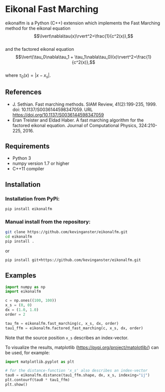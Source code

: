 # Eikonal Fast Marching

eikonalfm is a Python (C++) extension which implements the Fast Marching method for the eikonal equation  
$$\lvert\nabla\tau(x)\rvert^2=\frac{1}{c^2(x)},$$  
and the factored eikonal equation  
$$\lvert(\tau_0\nabla\tau_1 + \tau_1\nabla\tau_0)(x)\rvert^2=\frac{1}{c^2(x)},$$  
where $\tau_0(x)=\lvert x-x_s\rvert$.

## References
- J. Sethian. Fast marching methods. SIAM Review, 41(2):199-235, 1999. doi: 10.1137/S0036144598347059. URL https://doi.org/10.1137/S0036144598347059
- Eran Treister and Eldad Haber. A fast marching algorithm for the factored eikonal equation. Journal of Computational Physics, 324:210-225, 2016.


## Requirements

- Python 3
- numpy version 1.7 or higher
- C++11 compiler


## Installation

### Installation from PyPi:

```bash
pip install eikonalfm
```

### Manual install from the repository:

```bash
git clone https://github.com/kevinganster/eikonalfm.git
cd eikonalfm
pip install .
```

or

```bash
pip install git+https://github.com/kevinganster/eikonalfm.git
```


## Examples

```python
import numpy as np
import eikonalfm

c = np.ones((100, 100))
x_s = (0, 0)
dx = (1.0, 1.0)
order = 2

tau_fm = eikonalfm.fast_marching(c, x_s, dx, order)
tau1_ffm = eikonalfm.factored_fast_marching(c, x_s, dx, order)
```

Note that the source position `x_s` describes an index-vector.

To visualize the results, matplotlib (https://pypi.org/project/matplotlib/) can be used, for example:

```python
import matplotlib.pyplot as plt

# for the distance-function 'x_s' also describes an index-vector
tau0 = eikonalfm.distance(tau1_ffm.shape, dx, x_s, indexing="ij")
plt.contourf(tau0 * tau1_ffm)
plt.show()
```
